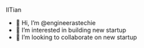 IITian
- 👋 Hi, I’m @engineerastechie
- 👀 I’m interested in building new startup
- 💞️ I’m looking to collaborate on new startup


<!---
engineerastechie/engineerastechie is a ✨ special ✨ repository because its `README.md` (this file) appears on your GitHub profile.
You can click the Preview link to take a look at your changes.
--->
